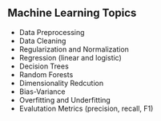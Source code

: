 ## Machine Learning Topics

* Data Preprocessing 
* Data Cleaning
* Regularization and Normalization
* Regression (linear and logistic)
* Decision Trees
* Random Forests
* Dimensionality Redcution
* Bias-Variance
* Overfitting and Underfitting
* Evalutation Metrics (precision, recall, F1)
